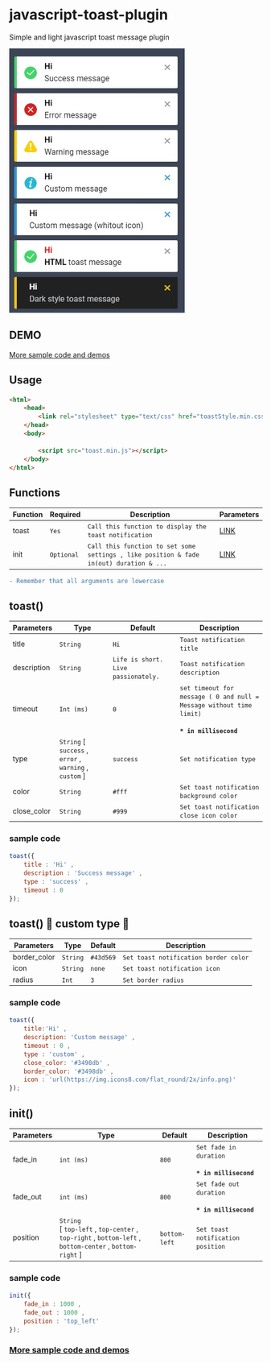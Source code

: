 # javascript-toast-plugin
Simple and light javascript toast message plugin


![screenshot](screenshot.jpg)

## DEMO
[More sample code and demos](https://mehrabsha.github.io/javascript-toast-plugin/Demo/)

## Usage
```html
<html>
    <head>
        <link rel="stylesheet" type="text/css" href="toastStyle.min.css">
    </head>
    <body>
        
        <script src="toast.min.js"></script>
    </body>
</html>
```

## Functions

| Function | Required | Description | Parameters |
| ----------- | --------| --------| --------|
| toast | `Yes` | `Call this function to display the toast notification` | [LINK](#toast) |
| init | `Optional` | `Call this function to set some settings , like position & fade in(out) duration & ...` | [LINK](#init) | 


```diff
- Remember that all arguments are lowercase
```



## toast()

| Parameters | Type | Default | Description |
| ----------- | --------| --------| --------|
| title | `String` | `Hi` | `Toast notification title` | 
| description | `String` | `Life is short. Live passionately.` | `Toast notification description` |
| timeout | `Int (ms)` | `0` | `set timeout for message ( 0 and null = Message without time limit)` <br/><br/> **`* in millisecond`** |
| type | `String` [ `success` , `error` , `warning` , `custom` ] | `success` | `Set notification type` |
| color | `String` | `#fff` | `Set toast notification background color` |
| close_color | `String` | `#999` | `Set toast notification close icon color` |

### sample code
```javascript
toast({ 
    title : 'Hi' , 
    description : 'Success message' ,
    type : 'success' ,
    timeout : 0
});
```


## toast() &#x1F538; custom type &#x1F538;

| Parameters | Type | Default | Description |
| ----------- | --------| --------| --------|
| border_color | `String` | `#43d569` | `Set toast notification border color` | 
| icon | `String` | `none` | `Set toast notification icon` |
| radius | `Int` | `3` | `Set border radius` |

### sample code
```javascript
toast({
    title:'Hi' ,
    description: 'Custom message' ,
    timeout : 0 ,
    type : 'custom' ,
    close_color: '#3498db' ,
    border_color: '#3498db' ,
    icon : 'url(https://img.icons8.com/flat_round/2x/info.png)'
});
```




## init()

| Parameters | Type | Default | Description |
| ----------- | --------| --------| --------|
| fade_in | `int (ms)` | `800` | `Set fade in duration` <br/><br/> **`* in millisecond`**  | 
| fade_out | `int (ms)` | `800` | `Set fade out duration` <br/><br/> **`* in millisecond`** |
| position | `String` <br/> [ `top-left` , `top-center` , `top-right` ,  `bottom-left` , `bottom-center` , `bottom-right`  ] | `bottom-left` | `Set toast notification position` |

### sample code
```javascript
init({
    fade_in : 1000 ,
    fade_out : 1000 ,
    position : 'top_left'
});
```

### [More sample code and demos](https://mehrabsha.github.io/javascript-toast-plugin/Demo/)
